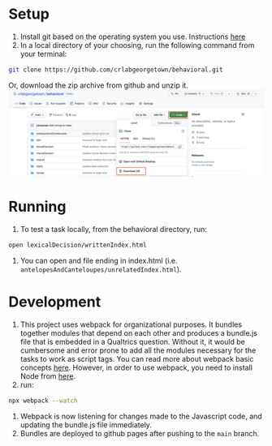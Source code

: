 # Setup

1. Install git based on the operating system you use. Instructions [here](https://git-scm.com/book/en/v2/Getting-Started-Installing-Git)
1. In a local directory of your choosing, run the following command from your terminal:
```sh
git clone https://github.com/crlabgeorgetown/behavioral.git
```
Or, download the zip archive from github and unzip it. 
![alt text](./docs/code_archive.png)

# Running

1. To test a task locally, from the behavioral directory, run:
```sh
open lexicalDecision/writtenIndex.html
```
1. You can open and file ending in index.html (i.e. `antelopesAndCanteloupes/unrelatedIndex.html`).

# Development

1. This project uses webpack for organizational purposes. It bundles together modules that depend on each other and produces a bundle.js file that is embedded in a Qualtrics question. Without it, it would be cumbersome and error prone to add all the modules necessary for the tasks to work as script tags. You can read more about webpack basic concepts [here](https://webpack.js.org/concepts/). However, in order to use webpack, you need to install Node from [here](https://nodejs.org/en).
1. run: 
```sh
npx webpack --watch
```
1. Webpack is now listening for changes made to the Javascript code, and updating the bundle.js file immediately. 
1. Bundles are deployed to github pages after pushing to the `main` branch.